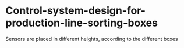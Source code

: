 # Control-system-design-for-production-line-sorting-boxes

Sensors are placed in different heights, according to the different boxes
